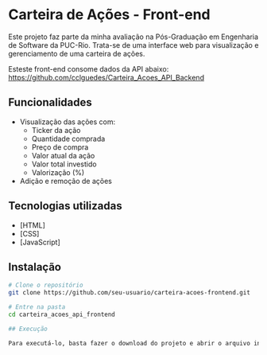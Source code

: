 # Carteira de Ações - Front-end

Este projeto faz parte da minha avaliação na Pós-Graduação em Engenharia de Software da PUC-Rio. Trata-se de uma interface web para visualização e gerenciamento de uma carteira de ações.

Esteste front-end consome dados da API abaixo:
https://github.com/cclguedes/Carteira_Acoes_API_Backend

## Funcionalidades

- Visualização das ações com:
  - Ticker da ação
  - Quantidade comprada
  - Preço de compra
  - Valor atual da ação
  - Valor total investido
  - Valorização (%)
- Adição e remoção de ações

## Tecnologias utilizadas

- [HTML]
- [CSS]
- [JavaScript]

## Instalação

```bash
# Clone o repositório
git clone https://github.com/seu-usuario/carteira-acoes-frontend.git

# Entre na pasta
cd carteira_acoes_api_frontend

## Execução

Para executá-lo, basta fazer o download do projeto e abrir o arquivo index.html no seu browser após iniciar o backend (instruções no repositório próprio).
